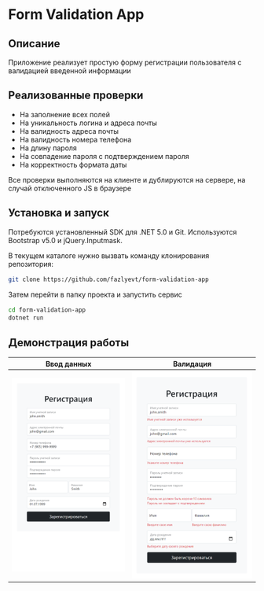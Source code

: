 # Form Validation App
## Описание
Приложение реализует простую форму регистрации пользователя с валидацией введенной информации
## Реализованные проверки
* На заполнение всех полей
* На уникальность логина и адреса почты
* На валидность адреса почты
* На валидность номера телефона
* На длину пароля
* На совпадение пароля с подтверждением пароля
* На корректность формата даты

Все проверки выполняются на клиенте и дублируются на сервере, на случай отключенного JS в браузере
## Установка и запуск
Потребуются установленный SDK для .NET 5.0 и Git. Используются Bootstrap v5.0 и jQuery.Inputmask.

В текущем каталоге нужно вызвать команду клонирования репозитория:
```bash
git clone https://github.com/fazlyevt/form-validation-app
```
Затем перейти в папку проекта и запустить сервис
```bash
cd form-validation-app
dotnet run
```
## Демонстрация работы
Ввод данных | Валидация
---|---
<img src="img-1.png"/>|<img src="img-2.png"/>